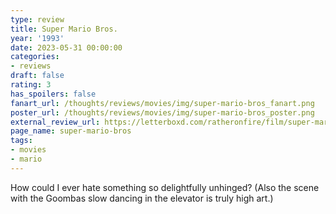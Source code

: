 ```yaml
---
type: review
title: Super Mario Bros.
year: '1993'
date: 2023-05-31 00:00:00
categories:
- reviews
draft: false
rating: 3
has_spoilers: false
fanart_url: /thoughts/reviews/movies/img/super-mario-bros_fanart.png
poster_url: /thoughts/reviews/movies/img/super-mario-bros_poster.png
external_review_url: https://letterboxd.com/ratheronfire/film/super-mario-bros/
page_name: super-mario-bros
tags:
- movies
- mario
---
```


How could I ever hate something so delightfully unhinged?
(Also the scene with the Goombas slow dancing in the elevator is truly high art.)

